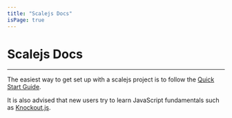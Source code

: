 ```yaml
---
title: "Scalejs Docs"
isPage: true
---
```



# Scalejs Docs

<hr>

The easiest way to get set up with a scalejs project is to follow the [Quick Start Guide](./quick-start.html).

It is also advised that new users try to learn JavaScript fundamentals such as [Knockout.js](http://knockoutjs.com/).